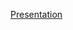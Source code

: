 [Presentation](https://docs.google.com/presentation/d/1rVZ7A_UkADwB7qJxIM8EpLCMwcYl0evnqmFun59gs_Q/edit?usp=sharing)
